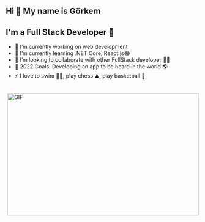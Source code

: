 ## Hi 👋 My name is Görkem

## I'm a Full Stack Developer 🚀

- 🔭 I’m currently working on web development
- 🌱 I’m currently learning .NET Core, React.js😂
- 👯 I’m looking to collaborate with other FullStack developer 👩‍💻
- 🥅 2022 Goals: Developing an app to be heard in the world 🌎 
- ⚡ I love to swim 🏊‍♀️, play chess ♟, play basketball 🏀

<br>
<img align="right" alt="GIF" src="https://www.sithcomputers.com/wp-content/uploads/2021/02/C-1.gif" width="500" height="320" />
<br/>

